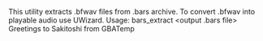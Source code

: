 This utility extracts .bfwav files from .bars archive. To convert .bfwav into playable audio use UWizard.
Usage: bars_extract <output .bars file>
Greetings to Sakitoshi from GBATemp
